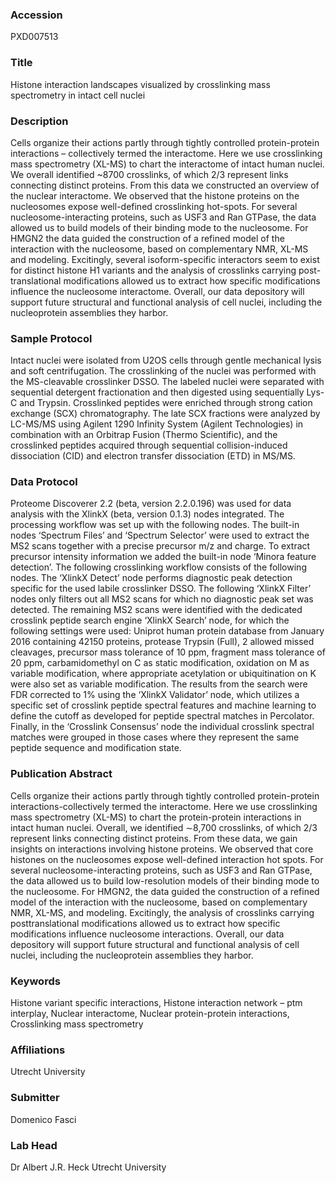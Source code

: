 ### Accession
PXD007513

### Title
Histone interaction landscapes visualized by crosslinking mass spectrometry in intact cell nuclei

### Description
Cells organize their actions partly through tightly controlled protein-protein interactions – collectively termed the interactome. Here we use crosslinking mass spectrometry (XL-MS) to chart the interactome of intact human nuclei. We overall identified ~8700 crosslinks, of which 2/3 represent links connecting distinct proteins. From this data we constructed an overview of the nuclear interactome. We observed that the histone proteins on the nucleosomes expose well-defined crosslinking hot-spots. For several nucleosome-interacting proteins, such as USF3 and Ran GTPase, the data allowed us to build models of their binding mode to the nucleosome. For HMGN2 the data guided the construction of a refined model of the interaction with the nucleosome, based on complementary NMR, XL-MS and modeling. Excitingly, several isoform-specific interactors seem to exist for distinct histone H1 variants and the analysis of crosslinks carrying post-translational modifications allowed us to extract how specific modifications influence the nucleosome interactome. Overall, our data depository will support future structural and functional analysis of cell nuclei, including the nucleoprotein assemblies they harbor.

### Sample Protocol
Intact nuclei were isolated from U2OS cells through gentle mechanical lysis and soft centrifugation. The crosslinking of the nuclei was performed with the MS-cleavable crosslinker DSSO. The labeled nuclei were separated with sequential detergent fractionation and then digested using sequentially Lys-C and Trypsin. Crosslinked peptides were enriched through strong cation exchange (SCX) chromatography. The late SCX fractions were analyzed by LC-MS/MS using Agilent 1290 Infinity System (Agilent Technologies) in combination with an Orbitrap Fusion (Thermo Scientific), and the crosslinked peptides acquired through sequential collision-induced dissociation (CID) and electron transfer dissociation (ETD) in MS/MS.

### Data Protocol
Proteome Discoverer 2.2 (beta, version 2.2.0.196) was used for data analysis with the XlinkX (beta, version 0.1.3) nodes integrated. The processing workflow was set up with the following nodes. The built-in nodes ‘Spectrum Files’ and ‘Spectrum Selector’ were used to extract the MS2 scans together with a precise precursor m/z and charge. To extract precursor intensity information we added the built-in node ‘Minora feature detection’. The following crosslinking workflow consists of the following nodes. The ‘XlinkX Detect’ node performs diagnostic peak detection specific for the used labile crosslinker DSSO. The following ‘XlinkX Filter’ nodes only filters out all MS2 scans for which no diagnostic peak set was detected. The remaining MS2 scans were identified with the dedicated crosslink peptide search engine ‘XlinkX Search’ node, for which the following settings were used: Uniprot human protein database from January 2016 containing 42150 proteins, protease Trypsin (Full), 2 allowed missed cleavages, precursor mass tolerance of 10 ppm, fragment mass tolerance of 20 ppm, carbamidomethyl on C as static modification, oxidation on M as variable modification, where appropriate acetylation or ubiquitination on K were also set as variable modification. The results from the search were FDR corrected to 1% using the ‘XlinkX Validator’ node, which utilizes a specific set of crosslink peptide spectral features and machine learning to define the cutoff as developed for peptide spectral matches in Percolator. Finally, in the ‘Crosslink Consensus’ node the individual crosslink spectral matches were grouped in those cases where they represent the same peptide sequence and modification state.

### Publication Abstract
Cells organize their actions partly through tightly controlled protein-protein interactions-collectively termed the interactome. Here we use crosslinking mass spectrometry (XL-MS) to chart the protein-protein interactions in intact human nuclei. Overall, we identified &#x223c;8,700 crosslinks, of which 2/3 represent links connecting distinct proteins. From these data, we gain insights on interactions involving histone proteins. We observed that core histones on the nucleosomes expose well-defined interaction hot spots. For several nucleosome-interacting proteins, such as USF3 and Ran GTPase, the data allowed us to build low-resolution models of their binding mode to the nucleosome. For HMGN2, the data guided the construction of a refined model of the interaction with the nucleosome, based on complementary NMR, XL-MS, and modeling. Excitingly, the analysis of crosslinks carrying posttranslational modifications allowed us to extract how specific modifications influence nucleosome interactions. Overall, our data depository will support future structural and functional analysis of cell nuclei, including the nucleoprotein assemblies they harbor.

### Keywords
Histone variant specific interactions, Histone interaction network – ptm interplay, Nuclear interactome, Nuclear protein-protein interactions, Crosslinking mass spectrometry

### Affiliations
Utrecht University

### Submitter
Domenico Fasci

### Lab Head
Dr Albert J.R. Heck
Utrecht University


